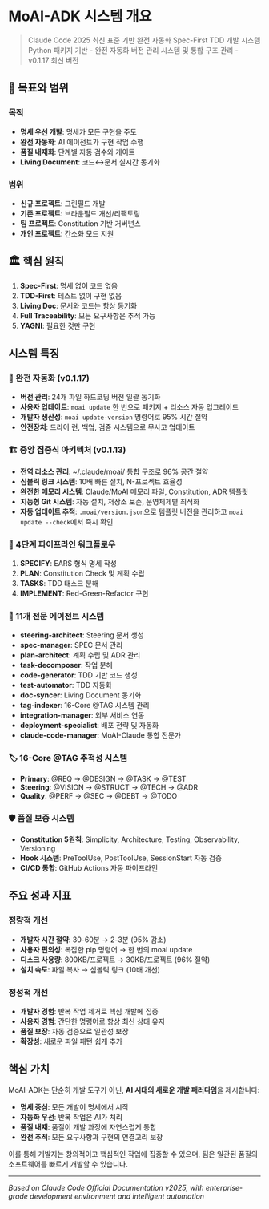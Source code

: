 # MoAI-ADK 시스템 개요

> Claude Code 2025 최신 표준 기반 완전 자동화 Spec-First TDD 개발 시스템
> Python 패키지 기반 - 완전 자동화 버전 관리 시스템 및 통합 구조 관리 - v0.1.17 최신 버전

## 🎯 목표와 범위

### 목적

- **명세 우선 개발**: 명세가 모든 구현을 주도
- **완전 자동화**: AI 에이전트가 구현 작업 수행
- **품질 내재화**: 단계별 자동 검수와 게이트
- **Living Document**: 코드↔문서 실시간 동기화

### 범위

- **신규 프로젝트**: 그린필드 개발
- **기존 프로젝트**: 브라운필드 개선/리팩토링
- **팀 프로젝트**: Constitution 기반 거버넌스
- **개인 프로젝트**: 간소화 모드 지원

## 🏛️ 핵심 원칙

1. **Spec-First**: 명세 없이 코드 없음
2. **TDD-First**: 테스트 없이 구현 없음
3. **Living Doc**: 문서와 코드는 항상 동기화
4. **Full Traceability**: 모든 요구사항은 추적 가능
5. **YAGNI**: 필요한 것만 구현

## 시스템 특징

### 🤖 완전 자동화 (v0.1.17)
- **버전 관리**: 24개 파일 하드코딩 버전 일괄 동기화
- **사용자 업데이트**: `moai update` 한 번으로 패키지 + 리소스 자동 업그레이드
- **개발자 생산성**: `moai update-version` 명령어로 95% 시간 절약
- **안전장치**: 드라이 런, 백업, 검증 시스템으로 무사고 업데이트

### 🏗️ 중앙 집중식 아키텍처 (v0.1.13)
- **전역 리소스 관리**: ~/.claude/moai/ 통합 구조로 96% 공간 절약
- **심볼릭 링크 시스템**: 10배 빠른 설치, N-프로젝트 효율성
- **완전한 메모리 시스템**: Claude/MoAI 메모리 파일, Constitution, ADR 템플릿
- **지능형 Git 시스템**: 자동 설치, 저장소 보존, 운영체제별 최적화
- **자동 업데이트 추적**: `.moai/version.json`으로 템플릿 버전을 관리하고 `moai update --check`에서 즉시 확인

### 🔄 4단계 파이프라인 워크플로우
1. **SPECIFY**: EARS 형식 명세 작성
2. **PLAN**: Constitution Check 및 계획 수립
3. **TASKS**: TDD 태스크 분해
4. **IMPLEMENT**: Red-Green-Refactor 구현

### 🤖 11개 전문 에이전트 시스템
- **steering-architect**: Steering 문서 생성
- **spec-manager**: SPEC 문서 관리
- **plan-architect**: 계획 수립 및 ADR 관리
- **task-decomposer**: 작업 분해
- **code-generator**: TDD 기반 코드 생성
- **test-automator**: TDD 자동화
- **doc-syncer**: Living Document 동기화
- **tag-indexer**: 16-Core @TAG 시스템 관리
- **integration-manager**: 외부 서비스 연동
- **deployment-specialist**: 배포 전략 및 자동화
- **claude-code-manager**: MoAI-Claude 통합 전문가

### 🏷️ 16-Core @TAG 추적성 시스템
- **Primary**: @REQ → @DESIGN → @TASK → @TEST
- **Steering**: @VISION → @STRUCT → @TECH → @ADR
- **Quality**: @PERF → @SEC → @DEBT → @TODO

### 🛡️ 품질 보증 시스템
- **Constitution 5원칙**: Simplicity, Architecture, Testing, Observability, Versioning
- **Hook 시스템**: PreToolUse, PostToolUse, SessionStart 자동 검증
- **CI/CD 통합**: GitHub Actions 자동 파이프라인

## 주요 성과 지표

### 정량적 개선
- **개발자 시간 절약**: 30-60분 → 2-3분 (95% 감소)
- **사용자 편의성**: 복잡한 pip 명령어 → 한 번의 moai update
- **디스크 사용량**: 800KB/프로젝트 → 30KB/프로젝트 (96% 절약)
- **설치 속도**: 파일 복사 → 심볼릭 링크 (10배 개선)

### 정성적 개선
- **개발자 경험**: 반복 작업 제거로 핵심 개발에 집중
- **사용자 경험**: 간단한 명령어로 항상 최신 상태 유지
- **품질 보장**: 자동 검증으로 일관성 보장
- **확장성**: 새로운 파일 패턴 쉽게 추가

## 핵심 가치

MoAI-ADK는 단순히 개발 도구가 아닌, **AI 시대의 새로운 개발 패러다임**을 제시합니다:

- **명세 중심**: 모든 개발이 명세에서 시작
- **자동화 우선**: 반복 작업은 AI가 처리
- **품질 내재**: 품질이 개발 과정에 자연스럽게 통합
- **완전 추적**: 모든 요구사항과 구현의 연결고리 보장

이를 통해 개발자는 창의적이고 핵심적인 작업에 집중할 수 있으며, 팀은 일관된 품질의 소프트웨어를 빠르게 개발할 수 있습니다.

---

*Based on Claude Code Official Documentation v2025, with enterprise-grade development environment and intelligent automation*
